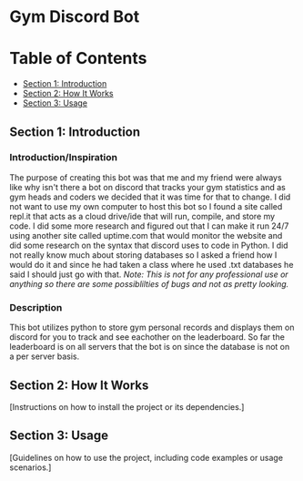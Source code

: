 # Gym Discord Bot

# Table of Contents
- [Section 1: Introduction](#section-1-introduction)
- [Section 2: How It Works](#how-it-works)
- [Section 3: Usage](#section-3-usage)

## Section 1: Introduction

### Introduction/Inspiration
The purpose of creating this bot was that me and my friend were always like why isn't there a bot on discord that tracks your gym statistics and as gym heads and coders we decided that it was time for that to change. I did not want to use my own computer to host this bot so I found a site called repl.it that acts as a cloud drive/ide that will run, compile, and store my code. I did some more research and figured out that I can make it run 24/7 using another site called uptime.com that would monitor the website and did some research on the syntax that discord uses to code in Python. I did not really know much about storing databases so I asked a friend how I would do it and since he had taken a class where he used .txt databases he said I should just go with that. 
*Note: This is not for any professional use or anything so there are some possiblilties of bugs and not as pretty looking.*

### Description
This bot utilizes python to store gym personal records and displays them on discord for you to track and see eachother on the leaderboard. So far the leaderboard is on all servers that the bot is on since the database is not on a per server basis.


## Section 2: How It Works
[Instructions on how to install the project or its dependencies.]

## Section 3: Usage
[Guidelines on how to use the project, including code examples or usage scenarios.]

